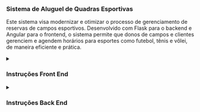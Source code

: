 ### Sistema de Aluguel de Quadras Esportivas

Este sistema visa modernizar e otimizar o processo de gerenciamento de reservas de campos esportivos. Desenvolvido com Flask para o backend e Angular para o frontend, o sistema permite que donos de campos e clientes gerenciem e agendem horários para esportes como futebol, tênis e vôlei, de maneira eficiente e prática.

<details><summary><h3>Instruções Front End</h3></summary>
  
Este projeto foi gerado com [Angular CLI](https://github.com/angular/angular-cli) versão 18.2.5.

## Servidor de desenvolvimento

Execute `ng serve` para iniciar um servidor de desenvolvimento. Acesse `http://localhost:4200/`. A aplicação será recarregada automaticamente se você alterar qualquer um dos arquivos de origem.

## Criação de código

Execute `ng generate component component-name` para gerar um novo componente. Você também pode usar `ng generate directive|pipe|service|class|guard|interface|enum|module`.

## Build (Construção)

Execute `ng build` para construir o projeto. Os artefatos de construção serão armazenados no diretório `dist/` .

## Executando testes unitários

Execute `ng test` para executar os testes unitários via [Karma](https://karma-runner.github.io).

## Executando testes de ponta a ponta

Execute `ng e2e` para executar os testes de ponta a ponta usando uma plataforma de sua escolha. Para usar este comando, é necessário primeiro adicionar um pacote que implemente recursos de teste de ponta a ponta.

## Ajuda adicional

Para obter mais ajuda sobre o Angular CLI, use `ng help` ou consulte a página [Visão Geral e Referência de Comandos do Angular CLI.](https://angular.dev/tools/cli).

</details>
<details>
  <summary><h3>Instruções Back End</h3></summary>

  # **Sistema de Aluguel de Quadras**

Este é um sistema desenvolvido em Flask para gerenciar o aluguel de quadras esportivas.

## **Pré-requisitos**

* **Git:** Para clonar o repositório.
* **Python 3.8.10** ou superior.
* **Virtualenv:** Para criar um ambiente virtual isolado para o projeto.

## **Instalação**

### **1. Clonar o Repositório**

```bash
git clone https://github.com/vagnersantosdasilva/aluguel-quadras.git
cd aluguel-quadras  # Acesse o diretório do projeto
```

### **2. Criar e Ativar o Ambiente Virtual**

* No **Linux/macOS**:
  ```bash
  python3 -m venv venv  # Cria um ambiente virtual
  source venv/bin/activate  # Ativa o ambiente virtual
  ```

* No **Windows**:
  ```bash
  python -m venv venv
  venv\Scripts\activate  # Ativa o ambiente virtual
  ```

### **3. Instalar as Dependências**

```bash
pip install -r dependencias.txt  # Instala as dependências listadas
```

### **4. Configurar o Ambiente**

1. **Criar o arquivo `.env`**: Na raiz do projeto, crie um arquivo `.env` e adicione as variáveis de ambiente necessárias:

```bash
LOCACAO_MONITOR_INTERVAL=15  # Intervalo para verificar locações canceladas
PAGAMENTO_MONITOR_INTERVAL=10  # Intervalo para verificar pagamentos pendentes
SGBD=mysql+mysqlconnector
DB_USER=seu_usuario
DB_PASSWORD=sua_senha
DB_HOST=seu_host
DB_NAME=nome_do_banco

MAIL_SERVER=smtp-relay.sendinblue.com
MAIL_PORT=587
MAIL_USE_TLS=True
MAIL_USE_SSL=False
MAIL_USERNAME=seu_email
MAIL_PASSWORD=sua_senha
MAIL_DEFAULT_NAME="Sistema de Aluguel de Quadras"
MAIL_DEFAULT_EMAIL=seu_email_padrao
```

2. **Configurar o banco de dados**: Crie o banco de dados e certifique-se de que as credenciais estejam corretas no arquivo `config.py`.

### **5. Executar a Aplicação**

Com o ambiente virtual ativado e as configurações corretas, execute a aplicação com o seguinte comando:

```bash
flask run
```

A aplicação estará acessível em `http://127.0.0.1:5000/`.

## **Funcionalidades**

* **Gerenciamento de usuários:** Cadastro
* **Gerenciamento de quadras:** Criação, edição e exclusão de quadras.
* **Agendamento de locações:** Reservas de quadras em horários disponíveis.
* **Monitoramento de listas de espera**
* **Controle de reservas para horários concorridos**
* **Envio de notificações por email**
* **Monitoramento de pagamentos:** Controle de pagamentos pendentes e confirmados.

</details>
